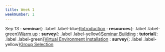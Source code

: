 ```yaml
---
title: Week 1
weekNumber: 1
---
```


Sep 13
: **seminar**{: .label .label-blue}[Introduction](/ICS-23-Fall/assets/23-slides/1-intro.pptx)
  : **resources**{: .label .label-green}[Warm up](/ICS-23-Fall/assets/23-slides/0-guidance.pptx)
: **survey**{: .label .label-yellow}[Seminar Building](https://www.wjx.cn/vm/QgoYdKb.aspx)
  : **tutorial**{: .label .label-green}[Virtual Environment Installation](https://mp.weixin.qq.com/s/juWtNUnIuFJfXoP_6eKIKg)
: **survey**{: .label .label-yellow}[Group Selection](https://docs.qq.com/sheet/DUnlUR1VhY0xnamNS)
